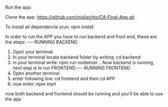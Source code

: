Run the app:

Clone the app:
https://github.com/misliachto/CA-Final-App.git

To install all dependencie srun:
npm install

In order to run the APP you have to run backend and front end, these are the steps:
--- RUNNING BACKEND
1. Open your terminal
2. In your terminal locate backend folder by writing: cd backend 
3. in your terminal write: npm run nodemon
.. Now backend is running, next step is to run FRONTEND
--- RUNNING FRONTEND
1. Open another terminal
2. enter following line: cd frontend and then cd APP
3. now enter: npm start

now both backend and frontend should be running and you'll be able to use the app
